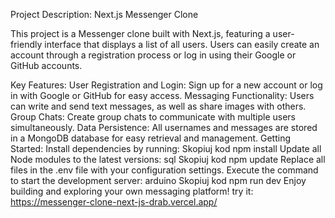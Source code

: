 Project Description: Next.js Messenger Clone

This project is a Messenger clone built with Next.js, featuring a user-friendly interface that displays a list of all users. Users can easily create an account through a registration process or log in using their Google or GitHub accounts.

Key Features:
User Registration and Login: Sign up for a new account or log in with Google or GitHub for easy access.
Messaging Functionality: Users can write and send text messages, as well as share images with others.
Group Chats: Create group chats to communicate with multiple users simultaneously.
Data Persistence: All usernames and messages are stored in a MongoDB database for easy retrieval and management.
Getting Started:
Install dependencies by running:
Skopiuj kod
npm install
Update all Node modules to the latest versions:
sql
Skopiuj kod
npm update
Replace all files in the .env file with your configuration settings.
Execute the command to start the development server:
arduino
Skopiuj kod
npm run dev
Enjoy building and exploring your own messaging platform!
try it: https://messenger-clone-next-js-drab.vercel.app/
